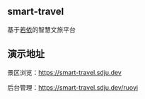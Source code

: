 <head>
  <base target="_blank">
</head>

## smart-travel

基于[若依](https://doc.ruoyi.vip)的智慧文旅平台

## 演示地址

景区浏览：https://smart-travel.sdju.dev

后台管理：https://smart-travel.sdju.dev/ruoyi
